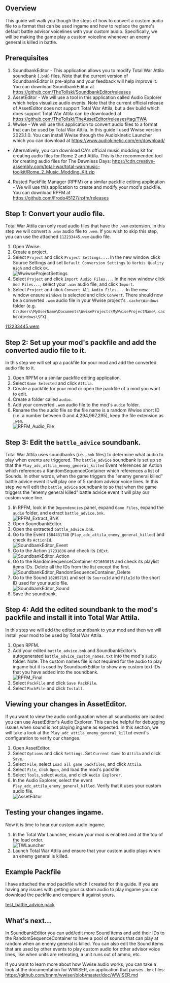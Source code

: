 ﻿## Overview
This guide will walk you though the steps of how to convert a custom audio file to a format that can be used ingame and how to replace the game's default battle advisor voicelines with your custom audio. Specifically, we will be making the game play a custom voiceline whenever an enemy general is killed in battle.

## Prerequisites
1. SoundbankEditor - This application allows you to modify Total War Attila soundbank (`.bnk`) files. Note that the current version of SoundbankEditor is pre-alpha and your feedback will help improve it. You can download SoundbankEditor at https://github.com/TheTollski/SoundbankEditor/releases
2. AssetEditor - We will use a tool in this application called Audio Explorer which helps visualize audio events. Note that the current official release of AssetEditor does not support Total War Attila, but a dev build which does support Total War Attila can be downloaded at https://github.com/TheTollski/TheAssetEditor/releases/tag/TWA
3. Wwise - We will use this application to convert audio files to a format that can be used by Total War Attila. In this guide I used Wwise version 2023.1.0. You can install Wwise through the Audiokinetic Launcher which you can download at https://www.audiokinetic.com/en/download/
  * Alternatively, you can download CA's official music modding kit for creating audio files for Rome 2 and Attila. This is the recommended tool for creating audio files for The Dawnless Days: https://cdn.creative-assembly.com/total-war/total-war/music-toolkit/Rome_2_Music_Modding_Kit.zip
4. Rusted PackFile Manager (RPFM) or  a similar packfile editing application - We will use this application to create and modify your mod's packfile. You can download RPFM at https://github.com/Frodo45127/rpfm/releases

## Step 1: Convert your audio file.
Total War Attila can only read audio files that have the  `.wem` extension. In this step we will convert a `.wav` audio file to `.wem`. If you wish to skip this step, you can use the attached `112233445.wem` audio file.

1. Open Wwise.
2. Create a project.
3. Select `Project` and click `Project Settings...`. In the new window click Source Settings and set `Default Conversion Settings` to `Vorbis Quality High` and click `OK`.  
![WwiwseProjectSettings](images/WwiwseProjectSettings.png)
4.  Select `Project` and click `Import Audio Files...`. In the new window click `Add Files...`, select your `.wav` audio file, and click `Import`.
5. Select `Project` and click `Convert All Audio Files...`. In the new window ensure `Windows` is selected and click `Convert`. There should now be a converted `.wem` audio file in your Wwise project's `.cache\Windows` folder (e.g. `C:\Users\MyUserName\Documents\WwiseProjects\MyWwiseProjectName\.cache\Windows\SFX`).

[112233445.wem](resources/112233445.wem)

## Step 2: Set up your mod's packfile and add the converted audio file to it.
In this step we will set up a packfile for your mod and add the converted audio file to it.

1. Open RPFM or a similar packfile editing application.
2. Select `Game Selected` and click `Attila`.
3. Create a packfile for your mod or open the packfile of a mod you want to edit.
4. Create a folder called `audio`.
5. Add your converted `.wem` audio file to the mod's `audio` folder.
6. Rename the the audio file so the file name is a random Wwise short ID (i.e. a number between 0 and 4,294,967,295), keep the file extension as `.wem`.  
![RPFM_Audio_File](images/RPFM_Audio_File.png)

## Step 3: Edit the `battle_advice` soundbank.
Total War Attila uses soundbanks (i.e. `.bnk` files) to determine what audio to play when events are triggered. The `battle_advice`  soundbank is set up so that the `Play_adc_attila_enemy_general_killed` Event references an Action which references a RandomSequenceContainer which references a list of Sounds. In other words, when the game triggers the "enemy general killed" battle advice event it will play one of 5 random advisor voice lines. In this step we will edit the `battle_advice` soundbank to so that when the game triggers the "enemy general killed" battle advice event it will play our custom voice line.

1. In RPFM, look in the `Dependencies` panel, expand `Game Files`, expand the `audio` folder, and extract `battle_advice.bnk`.  
![RPFM_Extract_BNK](images/RPFM_Extract_BNK.png)
2. Open SoundbankEditor.
3. Open the extracted `battle_advice.bnk`.
4. Go to the Event `1584431748` (`Play_adc_attila_enemy_general_killed`) and check its `ActionId`.  
![SoundbankEditor_Event](images/SoundbankEditor_Event.png)
5. Go to the Action `17231836` and check its `IdExt`.  
![SoundbankEditor_Action](images/SoundbankEditor_Action.png)
6. Go to the RandomSequenceContainer `621603015` and check its playlist items IDs. Delete all the IDs from the list except the first.  
![SoundbankEditor_RandomSequenceContainer_Delete](images/SoundbankEditor_RandomSequenceContainer_Delete.png)
7. Go to the Sound `182057191` and set its `SourceId` and `FileId` to the short ID used for your audio file.  
![SoundbankEditor_Sound](images/SoundbankEditor_Sound.png)
8. Save the soundbank.

## Step 4: Add the edited soundbank to the mod's packfile and install it into Total War Attila.
In this step we will add the edited soundbank to your mod and then we will install your mod to be used by Total War Attila.

1. Open RPFM.
2. Add your edited `battle_advice.bnk` and SoundbankEditor's autogenerated `battle_advice_custom_names.txt` into the mod's `audio` folder. Note: The custom names file is not required for the audio to play ingame but it is used by SoundbankEditor to show any custom text IDs that you have added into the soundbank.  
![RPFM_Final](images/RPFM_Final.png)
3. Select `PackFile` and click `Save PackFile`.
4. Select `PackFile` and click `Install`.

## Viewing your changes in AssetEditor.
If you want to view the audio configuration when all soundbanks are loaded you can use AssetEditor's Audio Explorer. This can be helpful for debugging issues when sound is not playing ingame as expected. In this section, we will take a look at the `Play_adc_attila_enemy_general_killed` event's configuration to verify our changes.

1. Open AssetEditor.
2. Select `Options` and click `Settings`. Set `Current Game` to `Attila` and click `Save`.
3. Select `File`, select `Load all game packfiles`, and click `Attila`.
4. Select `File`, click `Open`, and load the mod's packfile.
5. Select `Tools`, select `Audio`, and click `Audio Explorer`.
6. In the Audio Explorer, select the event `Play_adc_attila_enemy_general_killed`. Verify that it uses your custom audio file.  
![AssetEditor](images/AssetEditor.png)

## Testing your changes ingame.
Now it is time to hear our custom audio ingame.

1. In the Total War Launcher, ensure your mod is enabled and at the top of the load order.  
![TWLauncher](images/TWLauncher.png)
2. Launch Total War Attila and ensure that your custom audio plays when an enemy general is killed.

## Example Packfile

I have attached the mod packfile which I created for this guide. If you are having any issues with getting your custom audio to play ingame you can download the packfile and compare it against yours.

[test_battle_advice.pack](resources/test_battle_advice.pack)

## What's next...

In SoundbankEditor you can add/edit more Sound items and add their IDs to the RandomSequenceContainer to have a pool of sounds that can play at random when an enemy general is killed. You can also edit the Sound items that are used by other events to play custom audio for other advisor voice lines, like when units are retreating, a unit runs out of ammo, etc.

If you want to learn more about how Wwise audio works, you can take a look at the documentation for WWISER, an application that parses `.bnk` files: https://github.com/bnnm/wwiser/blob/master/doc/WWISER.md